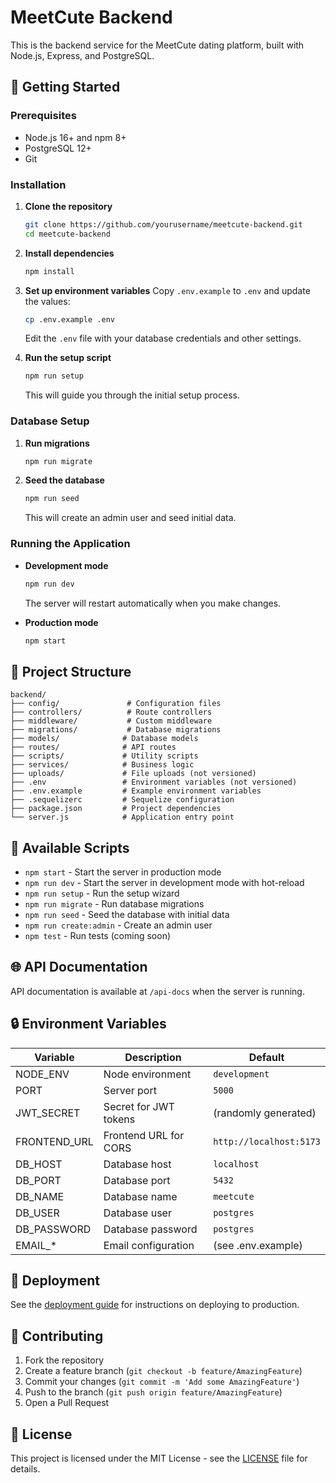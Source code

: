 # MeetCute Backend

This is the backend service for the MeetCute dating platform, built with Node.js, Express, and PostgreSQL.

## 🚀 Getting Started

### Prerequisites

- Node.js 16+ and npm 8+
- PostgreSQL 12+
- Git

### Installation

1. **Clone the repository**
   ```bash
   git clone https://github.com/yourusername/meetcute-backend.git
   cd meetcute-backend
   ```

2. **Install dependencies**
   ```bash
   npm install
   ```

3. **Set up environment variables**
   Copy `.env.example` to `.env` and update the values:
   ```bash
   cp .env.example .env
   ```
   Edit the `.env` file with your database credentials and other settings.

4. **Run the setup script**
   ```bash
   npm run setup
   ```
   This will guide you through the initial setup process.

### Database Setup

1. **Run migrations**
   ```bash
   npm run migrate
   ```

2. **Seed the database**
   ```bash
   npm run seed
   ```
   This will create an admin user and seed initial data.

### Running the Application

- **Development mode**
  ```bash
  npm run dev
  ```
  The server will restart automatically when you make changes.

- **Production mode**
  ```bash
  npm start
  ```

## 📂 Project Structure

```
backend/
├── config/               # Configuration files
├── controllers/          # Route controllers
├── middleware/           # Custom middleware
├── migrations/           # Database migrations
├── models/              # Database models
├── routes/              # API routes
├── scripts/             # Utility scripts
├── services/            # Business logic
├── uploads/             # File uploads (not versioned)
├── .env                 # Environment variables (not versioned)
├── .env.example         # Example environment variables
├── .sequelizerc         # Sequelize configuration
├── package.json         # Project dependencies
└── server.js            # Application entry point
```

## 🔧 Available Scripts

- `npm start` - Start the server in production mode
- `npm run dev` - Start the server in development mode with hot-reload
- `npm run setup` - Run the setup wizard
- `npm run migrate` - Run database migrations
- `npm run seed` - Seed the database with initial data
- `npm run create:admin` - Create an admin user
- `npm test` - Run tests (coming soon)

## 🌐 API Documentation

API documentation is available at `/api-docs` when the server is running.

## 🔒 Environment Variables

| Variable | Description | Default |
|----------|-------------|---------|
| NODE_ENV | Node environment | `development` |
| PORT | Server port | `5000` |
| JWT_SECRET | Secret for JWT tokens | (randomly generated) |
| FRONTEND_URL | Frontend URL for CORS | `http://localhost:5173` |
| DB_HOST | Database host | `localhost` |
| DB_PORT | Database port | `5432` |
| DB_NAME | Database name | `meetcute` |
| DB_USER | Database user | `postgres` |
| DB_PASSWORD | Database password | `postgres` |
| EMAIL_* | Email configuration | (see .env.example) |

## 🚀 Deployment

See the [deployment guide](../DEPLOYMENT.md) for instructions on deploying to production.

## 🤝 Contributing

1. Fork the repository
2. Create a feature branch (`git checkout -b feature/AmazingFeature`)
3. Commit your changes (`git commit -m 'Add some AmazingFeature'`)
4. Push to the branch (`git push origin feature/AmazingFeature`)
5. Open a Pull Request

## 📝 License

This project is licensed under the MIT License - see the [LICENSE](LICENSE) file for details.
